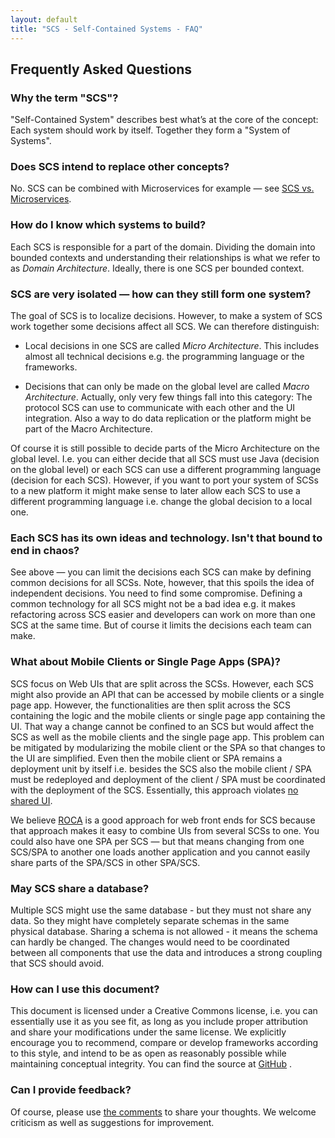```yaml
---
layout: default
title: "SCS - Self-Contained Systems - FAQ"
---
```


Frequently Asked Questions
---

### Why the term "SCS"?

"Self-Contained System" describes best what’s at the core of the
concept: Each system should work by itself. Together they form a
"System of Systems".

### Does SCS intend to replace other concepts?

No. SCS can be combined with Microservices for example — see
[SCS vs. Microservices](/vs-ms.html).

### How do I know which systems to build?

Each SCS is responsible for a part of the domain. Dividing the domain
into bounded contexts and understanding their relationships is what
we refer to as *Domain Architecture*. Ideally, there is one SCS per
bounded context.

### SCS are very isolated — how can they still form one system?

The goal of SCS is to localize decisions. However, to make a system of
SCS work together some decisions affect all SCS. We can therefore
distinguish:

* Local decisions in one SCS are called *Micro Architecture*. This
  includes almost all technical decisions e.g. the programming
  language or the frameworks.

* Decisions that can only be made on the global level are called
  *Macro Architecture*. Actually, only very few things fall into this
  category: The protocol SCS can use to communicate with each other
  and the UI integration. Also a way to do data replication or the
  platform might be part of the Macro Architecture.

Of course it is still possible to decide parts of the
Micro Architecture on the global level. I.e. you can either decide
that all SCS must use Java (decision on the global level) or each SCS
can use a different programming language (decision for each
SCS). However, if you want to port your system of SCSs to a new
platform it might make sense to later allow each SCS to use a
different programming language i.e. change the global decision to a
local one.

### Each SCS has its own ideas and technology. Isn't that bound to end in chaos?

See above — you can limit the decisions each SCS can make by defining
common decisions for all SCSs. Note, however, that this spoils the idea of
independent decisions. You need to find some compromise. Defining a
common technology for all SCS might not be a bad idea e.g. it makes
refactoring across SCS easier and developers can work on more than one
SCS at the same time. But of course it limits the decisions each team can make.

### What about Mobile Clients or Single Page Apps (SPA)?

SCS focus on Web UIs that are split across the SCSs. However, each SCS
might also provide an API that can be accessed by mobile clients or a
single page app. However, the functionalities are then split across
the SCS containing the logic and the mobile clients or single page app
containing the UI. That way a change cannot be confined to an SCS but
would affect the SCS as well as the mobile clients and the single page
app. This problem can be mitigated by modularizing the mobile client or the
SPA so that changes to the UI are simplified. Even then the mobile
client or SPA remains a deployment unit by itself i.e. besides the SCS
also the mobile client / SPA must be redeployed and deployment of the
client / SPA must be coordinated with the deployment of the
SCS. Essentially, this approach violates
[no shared UI](/index.html#no-shared-ui).

We believe [ROCA](http://roca-style.org) is a good approach for web
front ends for SCS because that approach makes it easy to combine UIs
from several SCSs to one. You could also have one SPA per SCS — but
that means changing from one SCS/SPA to another one loads another
application and you cannot easily share parts of the SPA/SCS in other
SPA/SCS.

### May SCS share a database?

Multiple SCS might use the same database - but they must not share any
data. So they might have completely separate schemas in the same
physical database. Sharing a schema is not allowed - it means the
schema can hardly be changed. The changes would need to be coordinated
between all components that use the data and introduces a strong
coupling that SCS should avoid.

### How can I use this document?

This document is licensed under a Creative Commons license,
i.e. you can essentially use it as you see fit, as long as you
include proper attribution and share your modifications under
the same license. We explicitly encourage you to recommend,
compare or develop frameworks according to this style, and
intend to be as open as reasonably possible while maintaining
conceptual integrity. You can find the source at
[GitHub](https://github.com/innoq/SCS) .

### Can I provide feedback?

Of course, please use [the comments](discussion.html) to
share your thoughts. We welcome criticism as well as suggestions for
improvement.
